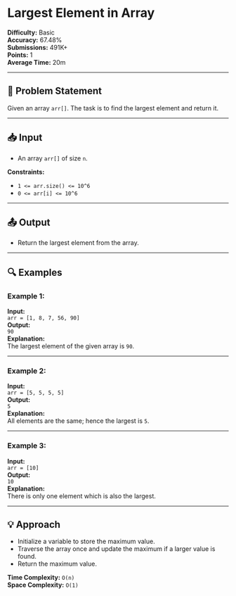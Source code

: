 # Largest Element in Array

**Difficulty:** Basic  
**Accuracy:** 67.48%  
**Submissions:** 491K+  
**Points:** 1  
**Average Time:** 20m

---

## 📝 Problem Statement

Given an array `arr[]`. The task is to find the largest element and return it.

---

## 📥 Input

- An array `arr[]` of size `n`.

**Constraints:**

- `1 <= arr.size() <= 10^6`
- `0 <= arr[i] <= 10^6`

---

## 📤 Output

- Return the largest element from the array.

---

## 🔍 Examples

### Example 1:
**Input:**  
`arr = [1, 8, 7, 56, 90]`  
**Output:**  
`90`  
**Explanation:**  
The largest element of the given array is `90`.

---

### Example 2:
**Input:**  
`arr = [5, 5, 5, 5]`  
**Output:**  
`5`  
**Explanation:**  
All elements are the same; hence the largest is `5`.

---

### Example 3:
**Input:**  
`arr = [10]`  
**Output:**  
`10`  
**Explanation:**  
There is only one element which is also the largest.

---

## 💡 Approach

- Initialize a variable to store the maximum value.
- Traverse the array once and update the maximum if a larger value is found.
- Return the maximum value.

**Time Complexity:** `O(n)`  
**Space Complexity:** `O(1)`
